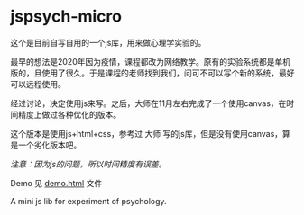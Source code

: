 # jspsych-micro

这个是目前自写自用的一个js库，用来做心理学实验的。

最早的想法是2020年因为疫情，课程都改为网络教学。原有的实验系统都是单机版的，且使用了很久。于是课程的老师找到我们，问可不可以写个新的系统，最好可以远程使用。

经过讨论，决定使用js来写。之后，大师在11月左右完成了一个使用canvas，在时间精度上做过各种优化的版本。

这个版本是使用js+html+css，参考过 大师 写的js库，但是没有使用canvas，算是一个劣化版本吧。

*注意：因为js的问题，所以时间精度有误差。*

Demo 见 [demo.html](https://firmitfeng.github.io/jspsych-micro/demo.html) 文件

A mini js lib for experiment of psychology. 
